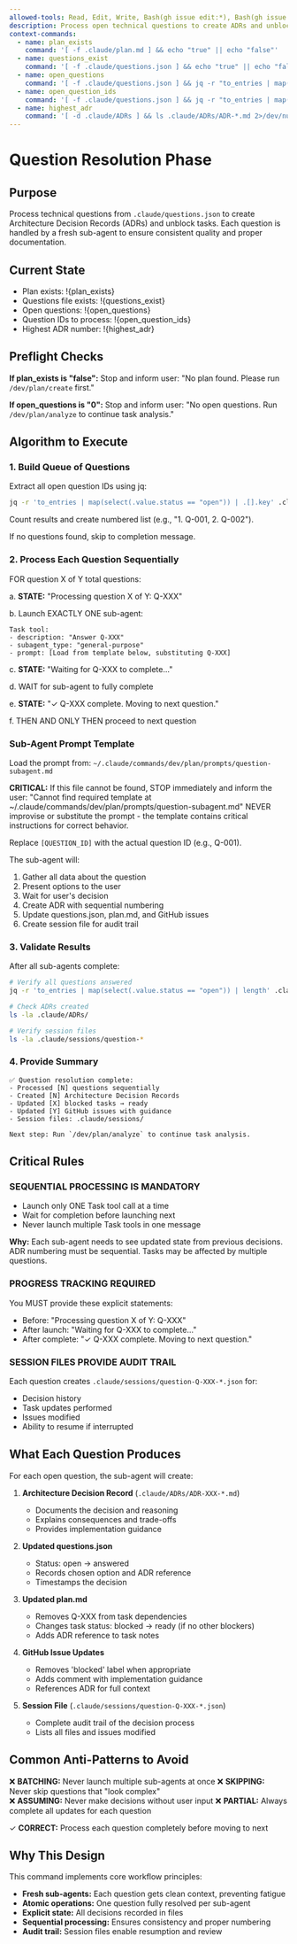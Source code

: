 ```yaml
---
allowed-tools: Read, Edit, Write, Bash(gh issue edit:*), Bash(gh issue comment:*), Bash(jq *), Grep, Task
description: Process open technical questions to create ADRs and unblock tasks
context-commands:
  - name: plan_exists
    command: '[ -f .claude/plan.md ] && echo "true" || echo "false"'
  - name: questions_exist
    command: '[ -f .claude/questions.json ] && echo "true" || echo "false"'
  - name: open_questions
    command: '[ -f .claude/questions.json ] && jq -r "to_entries | map(select(.value.status == \"open\")) | length" .claude/questions.json || echo "0"'
  - name: open_question_ids
    command: '[ -f .claude/questions.json ] && jq -r "to_entries | map(select(.value.status == \"open\")) | .[].key" .claude/questions.json || echo ""'
  - name: highest_adr
    command: '[ -d .claude/ADRs ] && ls .claude/ADRs/ADR-*.md 2>/dev/null | grep -oE "ADR-[0-9]{3}" | sort -V | tail -1 | grep -oE "[0-9]{3}" || echo "000"'
---
```


# Question Resolution Phase

## Purpose
Process technical questions from `.claude/questions.json` to create Architecture Decision Records (ADRs) and unblock tasks. Each question is handled by a fresh sub-agent to ensure consistent quality and proper documentation.

## Current State
- Plan exists: !{plan_exists}
- Questions file exists: !{questions_exist}
- Open questions: !{open_questions}
- Question IDs to process: !{open_question_ids}
- Highest ADR number: !{highest_adr}

## Preflight Checks

**If plan_exists is "false":**
Stop and inform user: "No plan found. Please run `/dev/plan/create` first."

**If open_questions is "0":**
Stop and inform user: "No open questions. Run `/dev/plan/analyze` to continue task analysis."

## Algorithm to Execute

### 1. Build Queue of Questions

Extract all open question IDs using jq:
```bash
jq -r 'to_entries | map(select(.value.status == "open")) | .[].key' .claude/questions.json
```

Count results and create numbered list (e.g., "1. Q-001, 2. Q-002").

If no questions found, skip to completion message.

### 2. Process Each Question Sequentially

FOR question X of Y total questions:

a. **STATE:** "Processing question X of Y: Q-XXX"

b. Launch EXACTLY ONE sub-agent:
   ```
   Task tool: 
   - description: "Answer Q-XXX"
   - subagent_type: "general-purpose"
   - prompt: [Load from template below, substituting Q-XXX]
   ```

c. **STATE:** "Waiting for Q-XXX to complete..."

d. WAIT for sub-agent to fully complete

e. **STATE:** "✓ Q-XXX complete. Moving to next question."

f. THEN AND ONLY THEN proceed to next question

### Sub-Agent Prompt Template

Load the prompt from: `~/.claude/commands/dev/plan/prompts/question-subagent.md`

**CRITICAL:** If this file cannot be found, STOP immediately and inform the user:
"Cannot find required template at ~/.claude/commands/dev/plan/prompts/question-subagent.md"
NEVER improvise or substitute the prompt - the template contains critical instructions for correct behavior.

Replace `[QUESTION_ID]` with the actual question ID (e.g., Q-001).

The sub-agent will:
1. Gather all data about the question
2. Present options to the user
3. Wait for user's decision
4. Create ADR with sequential numbering
5. Update questions.json, plan.md, and GitHub issues
6. Create session file for audit trail

### 3. Validate Results

After all sub-agents complete:

```bash
# Verify all questions answered
jq -r 'to_entries | map(select(.value.status == "open")) | length' .claude/questions.json

# Check ADRs created
ls -la .claude/ADRs/

# Verify session files
ls -la .claude/sessions/question-*
```

### 4. Provide Summary

```
✅ Question resolution complete:
- Processed [N] questions sequentially
- Created [N] Architecture Decision Records
- Updated [X] blocked tasks → ready
- Updated [Y] GitHub issues with guidance
- Session files: .claude/sessions/

Next step: Run `/dev/plan/analyze` to continue task analysis.
```

## Critical Rules

### SEQUENTIAL PROCESSING IS MANDATORY
- Launch only ONE Task tool call at a time
- Wait for completion before launching next
- Never launch multiple Task tools in one message

**Why:** Each sub-agent needs to see updated state from previous decisions. ADR numbering must be sequential. Tasks may be affected by multiple questions.

### PROGRESS TRACKING REQUIRED
You MUST provide these explicit statements:
- Before: "Processing question X of Y: Q-XXX"
- After launch: "Waiting for Q-XXX to complete..."
- After complete: "✓ Q-XXX complete. Moving to next question."

### SESSION FILES PROVIDE AUDIT TRAIL
Each question creates `.claude/sessions/question-Q-XXX-*.json` for:
- Decision history
- Task updates performed
- Issues modified
- Ability to resume if interrupted

## What Each Question Produces

For each open question, the sub-agent will create:

1. **Architecture Decision Record** (`.claude/ADRs/ADR-XXX-*.md`)
   - Documents the decision and reasoning
   - Explains consequences and trade-offs
   - Provides implementation guidance

2. **Updated questions.json**
   - Status: open → answered
   - Records chosen option and ADR reference
   - Timestamps the decision

3. **Updated plan.md**
   - Removes Q-XXX from task dependencies
   - Changes task status: blocked → ready (if no other blockers)
   - Adds ADR reference to task notes

4. **GitHub Issue Updates**
   - Removes 'blocked' label when appropriate
   - Adds comment with implementation guidance
   - References ADR for full context

5. **Session File** (`.claude/sessions/question-Q-XXX-*.json`)
   - Complete audit trail of the decision process
   - Lists all files and issues modified

## Common Anti-Patterns to Avoid

❌ **BATCHING:** Never launch multiple sub-agents at once
❌ **SKIPPING:** Never skip questions that "look complex"  
❌ **ASSUMING:** Never make decisions without user input
❌ **PARTIAL:** Always complete all updates for each question

✓ **CORRECT:** Process each question completely before moving to next

## Why This Design

This command implements core workflow principles:
- **Fresh sub-agents:** Each question gets clean context, preventing fatigue
- **Atomic operations:** One question fully resolved per sub-agent
- **Explicit state:** All decisions recorded in files
- **Sequential processing:** Ensures consistency and proper numbering
- **Audit trail:** Session files enable resumption and review